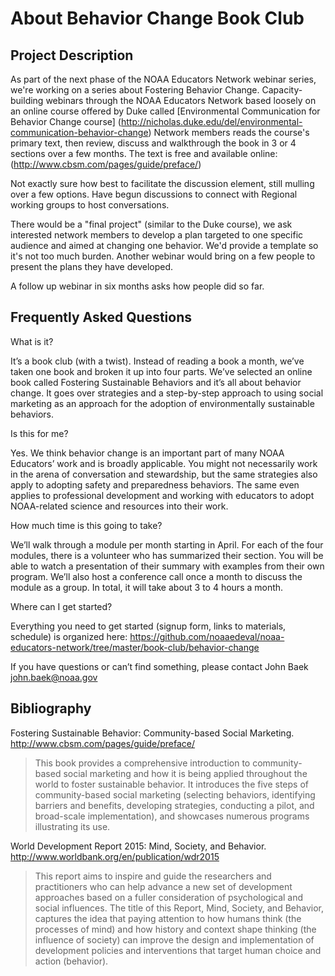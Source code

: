 # About Behavior Change Book Club

## Project Description
As part of the next phase of the NOAA Educators Network webinar series, we're working on a series about Fostering Behavior Change. Capacity-building webinars through the NOAA Educators Network based loosely on an online course offered by Duke called [Environmental Communication for Behavior Change course]  (http://nicholas.duke.edu/del/environmental-communication-behavior-change) Network members reads the course's primary text, then review, discuss and walkthrough the book in 3 or 4 sections over a few months. The text is free and available online: (http://www.cbsm.com/pages/guide/preface/)

Not exactly sure how best to facilitate the discussion element, still mulling over a few options. Have begun discussions to connect with Regional working groups to host conversations.

There would be a "final project" (similar to the Duke course), we ask interested network members to develop a plan targeted to one specific audience and aimed at changing one behavior. We'd provide a template so it's not too much burden. Another webinar would bring on a few people to present the plans they have developed.

A follow up webinar in six months asks how people did so far.

## Frequently Asked Questions

What is it?

It’s a book club (with a twist). Instead of reading a book a month, we’ve taken one book and broken it up into four parts. We’ve selected an online book called Fostering Sustainable Behaviors and it’s all about behavior change. It goes over strategies and a step-by-step approach to using social marketing as an approach for the adoption of environmentally sustainable behaviors. 

Is this for me?

Yes. We think behavior change is an important part of many NOAA Educators’ work and is broadly applicable. You might not necessarily work in the arena of conversation and stewardship, but the same strategies also apply to adopting safety and preparedness behaviors. The same even applies to professional development and working with educators to adopt NOAA-related science and resources into their work. 

How much time is this going to take?

We’ll walk through a module per month starting in April. For each of the four modules, there is a volunteer who has summarized their section. You will be able to watch a presentation of their summary with examples from their own program. We’ll also host a conference call once a month to discuss the module as a group. In total, it will take about 3 to 4 hours a month. 

Where can I get started?

Everything you need to get started (signup form, links to materials, schedule) is organized here:
https://github.com/noaaedeval/noaa-educators-network/tree/master/book-club/behavior-change

If you have questions or can’t find something, please contact John Baek john.baek@noaa.gov 


## Bibliography

Fostering Sustainable Behavior: Community-based Social Marketing. http://www.cbsm.com/pages/guide/preface/
> This book provides a comprehensive introduction to community-based social marketing and how it is being applied throughout the world to foster sustainable behavior. It introduces the five steps of community-based social marketing (selecting behaviors, identifying barriers and benefits, developing strategies, conducting a pilot, and broad-scale implementation), and showcases numerous programs illustrating its use.

World Development Report 2015: Mind, Society, and Behavior. http://www.worldbank.org/en/publication/wdr2015
> This report aims to inspire and guide the researchers and practitioners who can help advance a new set of development approaches based on a fuller consideration of psychological and social influences. The title of this Report, Mind, Society, and Behavior, captures the idea that paying attention to how humans think (the processes of mind) and how history and context shape thinking (the influence of society) can improve the design and implementation of development policies and interventions that target human choice and action (behavior). 
